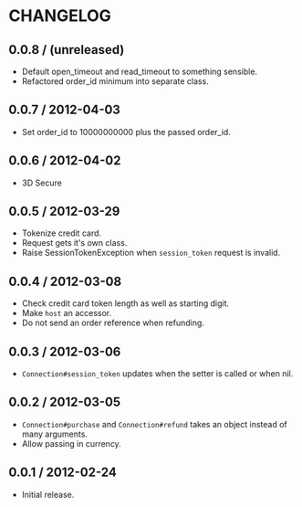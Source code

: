 # CHANGELOG

## 0.0.8 / (unreleased)

* Default open_timeout and read_timeout to something sensible.
* Refactored order_id minimum into separate class.

## 0.0.7 / 2012-04-03

* Set order_id to 10000000000 plus the passed order_id.

## 0.0.6 / 2012-04-02

* 3D Secure

## 0.0.5 / 2012-03-29

* Tokenize credit card.
* Request gets it's own class.
* Raise SessionTokenException when `session_token` request is invalid.

## 0.0.4 / 2012-03-08

* Check credit card token length as well as starting digit.
* Make `host` an accessor.
* Do not send an order reference when refunding.

## 0.0.3 / 2012-03-06

* `Connection#session_token` updates when the setter is called or when nil.

## 0.0.2 / 2012-03-05

* `Connection#purchase` and `Connection#refund` takes an object instead of many arguments.
* Allow passing in currency.

## 0.0.1 / 2012-02-24

* Initial release.